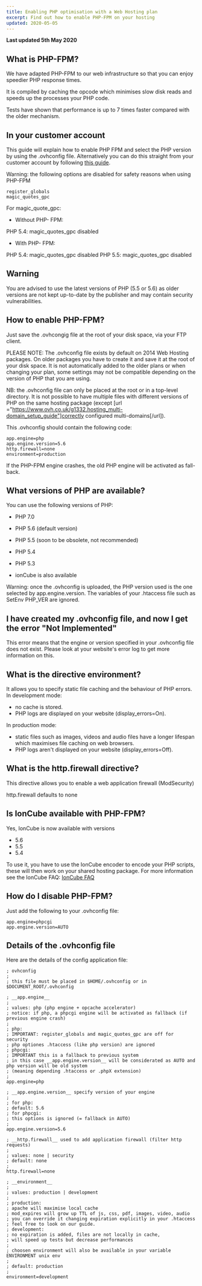 ```yaml
---
title: Enabling PHP optimisation with a Web Hosting plan
excerpt: Find out how to enable PHP-FPM on your hosting
updated: 2020-05-05
---
```


**Last updated 5th May 2020**


## What is PHP-FPM?
We have adapted PHP-FPM to our web infrastructure so that you can enjoy speedier PHP response times.

It is compiled by caching the opcode which minimises slow disk reads and speeds up the processes your PHP code.

Tests have shown that performance is up to 7 times faster compared with the older mechanism.

## In your customer account
This guide will explain how to enable PHP FPM and select the PHP version by using the .ovhconfig file. Alternatively you can do this straight from your customer account by following [this guide](/pages/web/hosting/php_configure_php_on_your_web_hosting_2014).

Warning: the following options are disabled for safety reasons when using PHP-FPM


```
register_globals
magic_quotes_gpc
```



For magic_quote_gpc:


- Without PHP- FPM:


PHP 5.4: magic_quotes_gpc disabled


- With PHP- FPM:


PHP 5.4: magic_quotes_gpc disabled
PHP 5.5: magic_quotes_gpc disabled

## Warning
You are advised to use the latest versions of PHP (5.5 or 5.6) as older versions are not kept up-to-date by the publisher and may contain security vulnerabilities.


## How to enable PHP-FPM?
Just save the .ovhcongig file at the root of your disk space, via your FTP client.

PLEASE NOTE: The .ovhconfig file exists by default on 2014 Web Hosting packages. On older packages you have to create it and save it at the root of your disk space. 
It is not automatically added to the older plans or when changing your plan, some settings may not be compatible depending on the version of PHP that you are using.

NB: the .ovhconfig file can only be placed at the root or in a top-level directory. It is not possible to have multiple files with different versions of PHP on the same hosting package (except [url ="https://www.ovh.co.uk/g1332.hosting_multi-domain_setup_guide"]correctly configured multi-domains[/url]).

This .ovhconfig should contain the following code:


```
app.engine=php
app.engine.version=5.6
http.firewall=none
environment=production
```


If the PHP-FPM engine crashes, the old PHP engine will be activated as fall-back.


## What versions of PHP are available?
You can use the following versions of PHP:

- PHP 7.0
- PHP 5.6 (default version)
- PHP 5.5 (soon to be obsolete, not recommended)
- PHP 5.4
- PHP 5.3

- ionCube is also available

Warning: once the .ovhconfig is uploaded, the PHP version used is the one selected by app.engine.version. The variables of your .htaccess file such as SetEnv PHP_VER are ignored.



## I have created my .ovhconfig file, and now I get the error "Not Implemented"
This error means that the engine or version specified in your .ovhconfig file does not exist. Please look at your website's error log to get more information on this.


## What is the directive environment?
It allows you to specify static file caching and the behaviour of PHP errors.
In development mode: 

- no cache is stored. 
- PHP logs are displayed on your website (display_errors=On).


In production mode: 

- static files such as images, videos and audio files have a longer lifespan which maximises file caching on web browsers. 
- PHP logs aren't displayed on your website (display_errors=Off).




## What is the http.firewall directive?
This directive allows you to enable a web application firewall (ModSecurity)

http.firewall defaults to none


## Is IonCube available with PHP-FPM?
Yes, IonCube is now available with versions

- 5.6
- 5.5
- 5.4


To use it, you have to use the IonCube encoder to encode your PHP scripts, these will then work on your shared hosting package. For more information see the IonCube FAQ: [IonCube FAQ](http://www.ioncube.com/faq.php)


## How do I disable PHP-FPM?
Just add the following to your .ovhconfig file:


```
app.engine=phpcgi
app.engine.version=AUTO
```




## Details of the .ovhconfig file
Here are the details of the config application file:


```
; ovhconfig
;
; this file must be placed in $HOME/.ovhconfig or in $DOCUMENT_ROOT/.ovhconfig

; __app.engine__
;
; values: php (php engine + opcache accelerator)
; notice: if php, a phpcgi engine will be activated as fallback (if previous engine crash)
;
; php:
; IMPORTANT: register_globals and magic_quotes_gpc are off for security
; php optiones .htaccess (like php version) are ignored
; phpcgi:
; IMPORTANT this is a fallback to previous system
; in this case __app.engine.version__ will be considerated as AUTO and php version will be old system
; (meaning depending .htaccess or .phpX extension)
;
app.engine=php

; __app.engine.version__ specify version of your engine
;
; for php:
; default: 5.6
; for phpcgi:
; this options is ignored (= fallback in AUTO)
;
app.engine.version=5.6

; __http.firewall__ used to add application firewall (filter http requests)
;
; values: none | security
; default: none
;
http.firewall=none

; __environment__
;
; values: production | development
;
; production:
; apache will maximise local cache
; mod_expires will grow up TTL of js, css, pdf, images, video, audio
; you can override it changing expiration explicitly in your .htaccess
; feel free to look on our guide.
; development:
; no expiration is added, files are not locally in cache,
; will speed up tests but decrease performances
;
; choosen environment will also be available in your variable ENVIRONMENT unix env
;
; default: production
;
environment=development
```



